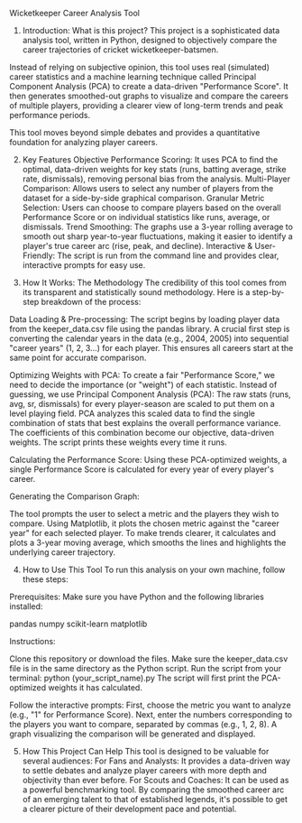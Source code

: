 Wicketkeeper Career Analysis Tool
1. Introduction: What is this project?
This project is a sophisticated data analysis tool, written in Python, designed to objectively compare the career trajectories of cricket wicketkeeper-batsmen.

Instead of relying on subjective opinion, this tool uses real (simulated) career statistics and a machine learning technique called Principal Component Analysis (PCA) to create a data-driven "Performance Score".
It then generates smoothed-out graphs to visualize and compare the careers of multiple players, providing a clearer view of long-term trends and peak performance periods.

This tool moves beyond simple debates and provides a quantitative foundation for analyzing player careers.

2. Key Features
Objective Performance Scoring: It uses PCA to find the optimal, data-driven weights for key stats (runs, batting average, strike rate, dismissals), removing personal bias from the analysis.
Multi-Player Comparison: Allows users to select any number of players from the dataset for a side-by-side graphical comparison.
Granular Metric Selection: Users can choose to compare players based on the overall Performance Score or on individual statistics like runs, average, or dismissals.
Trend Smoothing: The graphs use a 3-year rolling average to smooth out sharp year-to-year fluctuations, making it easier to identify a player's true career arc (rise, peak, and decline).
Interactive & User-Friendly: The script is run from the command line and provides clear, interactive prompts for easy use.

3. How It Works: The Methodology
The credibility of this tool comes from its transparent and statistically sound methodology. Here is a step-by-step breakdown of the process:

Data Loading & Pre-processing: The script begins by loading player data from the keeper_data.csv file using the pandas library. A crucial first step is converting the calendar years in the data (e.g., 2004, 2005) 
into sequential "career years" (1, 2, 3...) for each player. This ensures all careers start at the same point for accurate comparison.

Optimizing Weights with PCA: To create a fair "Performance Score," we need to decide the importance (or "weight") of each statistic. Instead of guessing, we use Principal Component Analysis (PCA):
The raw stats (runs, avg, sr, dismissals) for every player-season are scaled to put them on a level playing field. PCA analyzes this scaled data to find the single combination of stats that best explains the
overall performance variance. The coefficients of this combination become our objective, data-driven weights. The script prints these weights every time it runs.

Calculating the Performance Score: Using these PCA-optimized weights, a single Performance Score is calculated for every year of every player's career.

Generating the Comparison Graph:

The tool prompts the user to select a metric and the players they wish to compare. Using Matplotlib, it plots the chosen metric against the "career year" for each selected player.
To make trends clearer, it calculates and plots a 3-year moving average, which smooths the lines and highlights the underlying career trajectory.

4. How to Use This Tool
To run this analysis on your own machine, follow these steps:

Prerequisites:
Make sure you have Python and the following libraries installed:

pandas
numpy
scikit-learn
matplotlib

Instructions:

Clone this repository or download the files.
Make sure the keeper_data.csv file is in the same directory as the Python script.
Run the script from your terminal:
python (your_script_name).py
The script will first print the PCA-optimized weights it has calculated.

Follow the interactive prompts:
First, choose the metric you want to analyze (e.g., "1" for Performance Score).
Next, enter the numbers corresponding to the players you want to compare, separated by commas (e.g., 1, 2, 8).
A graph visualizing the comparison will be generated and displayed.

5. How This Project Can Help
This tool is designed to be valuable for several audiences:
For Fans and Analysts: It provides a data-driven way to settle debates and analyze player careers with more depth and objectivity than ever before.
For Scouts and Coaches: It can be used as a powerful benchmarking tool. By comparing the smoothed career arc of an emerging talent to that of established legends, it's possible to get a clearer picture of their
development pace and potential.
